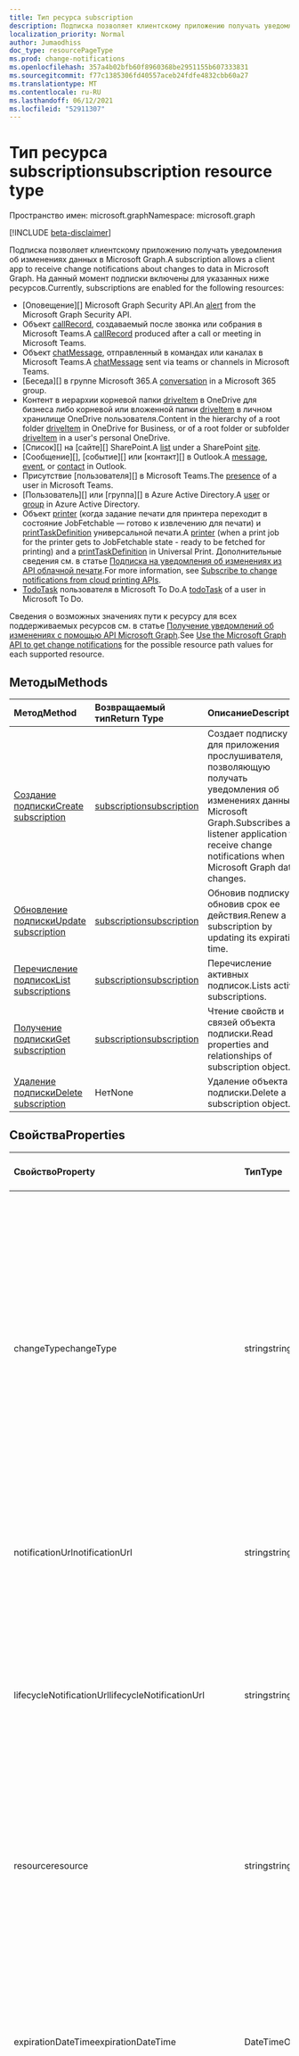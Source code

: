 ```yaml
---
title: Тип ресурса subscription
description: Подписка позволяет клиентскому приложению получать уведомления об изменениях данных в Microsoft Graph. На данный момент подписки включены для указанных ниже ресурсов.
localization_priority: Normal
author: Jumaodhiss
doc_type: resourcePageType
ms.prod: change-notifications
ms.openlocfilehash: 357a4b02bfb60f8960368be2951155b607333831
ms.sourcegitcommit: f77c1385306fd40557aceb24fdfe4832cbb60a27
ms.translationtype: MT
ms.contentlocale: ru-RU
ms.lasthandoff: 06/12/2021
ms.locfileid: "52911307"
---
```

# <a name="subscription-resource-type"></a><span data-ttu-id="9a971-104">Тип ресурса subscription</span><span class="sxs-lookup"><span data-stu-id="9a971-104">subscription resource type</span></span>

<span data-ttu-id="9a971-105">Пространство имен: microsoft.graph</span><span class="sxs-lookup"><span data-stu-id="9a971-105">Namespace: microsoft.graph</span></span>

[!INCLUDE [beta-disclaimer](../../includes/beta-disclaimer.md)]

<span data-ttu-id="9a971-106">Подписка позволяет клиентскому приложению получать уведомления об изменениях данных в Microsoft Graph.</span><span class="sxs-lookup"><span data-stu-id="9a971-106">A subscription allows a client app to receive change notifications about changes to data in Microsoft Graph.</span></span> <span data-ttu-id="9a971-107">На данный момент подписки включены для указанных ниже ресурсов.</span><span class="sxs-lookup"><span data-stu-id="9a971-107">Currently, subscriptions are enabled for the following resources:</span></span>

- <span data-ttu-id="9a971-108">[Оповещение][] Microsoft Graph Security API.</span><span class="sxs-lookup"><span data-stu-id="9a971-108">An [alert][] from the Microsoft Graph Security API.</span></span>
- <span data-ttu-id="9a971-109">Объект [callRecord][], создаваемый после звонка или собрания в Microsoft Teams.</span><span class="sxs-lookup"><span data-stu-id="9a971-109">A [callRecord][] produced after a call or meeting in Microsoft Teams.</span></span>
- <span data-ttu-id="9a971-110">Объект [chatMessage][], отправленный в командах или каналах в Microsoft Teams.</span><span class="sxs-lookup"><span data-stu-id="9a971-110">A [chatMessage][] sent via teams or channels in Microsoft Teams.</span></span>
- <span data-ttu-id="9a971-111">[Беседа][] в группе Microsoft 365.</span><span class="sxs-lookup"><span data-stu-id="9a971-111">A [conversation][] in a Microsoft 365 group.</span></span>
- <span data-ttu-id="9a971-112">Контент в иерархии корневой папки [driveItem][] в OneDrive для бизнеса либо корневой или вложенной папки [driveItem][] в личном хранилище OneDrive пользователя.</span><span class="sxs-lookup"><span data-stu-id="9a971-112">Content in the hierarchy of a root folder [driveItem][] in OneDrive for Business, or of a root folder or subfolder [driveItem][] in a user's personal OneDrive.</span></span>
- <span data-ttu-id="9a971-113">[Список][] на [сайте][] SharePoint.</span><span class="sxs-lookup"><span data-stu-id="9a971-113">A [list][] under a SharePoint [site][].</span></span>
- <span data-ttu-id="9a971-114">[Сообщение][], [событие][] или [контакт][] в Outlook.</span><span class="sxs-lookup"><span data-stu-id="9a971-114">A [message][], [event][], or [contact][] in Outlook.</span></span>
- <span data-ttu-id="9a971-115">Присутствие [пользователя][] в Microsoft Teams.</span><span class="sxs-lookup"><span data-stu-id="9a971-115">The [presence][] of a user in Microsoft Teams.</span></span>
- <span data-ttu-id="9a971-116">[Пользователь][] или [группа][] в Azure Active Directory.</span><span class="sxs-lookup"><span data-stu-id="9a971-116">A [user][] or [group][] in Azure Active Directory.</span></span>
- <span data-ttu-id="9a971-117">Объект [printer][] (когда задание печати для принтера переходит в состояние JobFetchable — готово к извлечению для печати) и [printTaskDefinition][] универсальной печати.</span><span class="sxs-lookup"><span data-stu-id="9a971-117">A [printer][] (when a print job for the printer gets to JobFetchable state - ready to be fetched for printing) and a [printTaskDefinition][] in Universal Print.</span></span> <span data-ttu-id="9a971-118">Дополнительные сведения см. в статье [Подписка на уведомления об изменениях из API облачной печати](/graph/universal-print-webhook-notifications).</span><span class="sxs-lookup"><span data-stu-id="9a971-118">For more information, see [Subscribe to change notifications from cloud printing APIs](/graph/universal-print-webhook-notifications).</span></span>
- <span data-ttu-id="9a971-119">[TodoTask][] пользователя в Microsoft To Do.</span><span class="sxs-lookup"><span data-stu-id="9a971-119">A [todoTask][] of a user in Microsoft To Do.</span></span>

<span data-ttu-id="9a971-120">Сведения о возможных значениях пути к ресурсу для всех поддерживаемых ресурсов см. в статье [Получение уведомлений об изменениях с помощью API Microsoft Graph](webhooks.md).</span><span class="sxs-lookup"><span data-stu-id="9a971-120">See [Use the Microsoft Graph API to get change notifications](webhooks.md) for the possible resource path values for each supported resource.</span></span>

## <a name="methods"></a><span data-ttu-id="9a971-121">Методы</span><span class="sxs-lookup"><span data-stu-id="9a971-121">Methods</span></span>

| <span data-ttu-id="9a971-122">Метод</span><span class="sxs-lookup"><span data-stu-id="9a971-122">Method</span></span> | <span data-ttu-id="9a971-123">Возвращаемый тип</span><span class="sxs-lookup"><span data-stu-id="9a971-123">Return Type</span></span> | <span data-ttu-id="9a971-124">Описание</span><span class="sxs-lookup"><span data-stu-id="9a971-124">Description</span></span> |
|:-------|:------------|:------------|
| [<span data-ttu-id="9a971-125">Создание подписки</span><span class="sxs-lookup"><span data-stu-id="9a971-125">Create subscription</span></span>](../api/subscription-post-subscriptions.md) | [<span data-ttu-id="9a971-126">subscription</span><span class="sxs-lookup"><span data-stu-id="9a971-126">subscription</span></span>](subscription.md) | <span data-ttu-id="9a971-127">Создает подписку для приложения прослушивателя, позволяющую получать уведомления об изменениях данных в Microsoft Graph.</span><span class="sxs-lookup"><span data-stu-id="9a971-127">Subscribes a listener application to receive change notifications when Microsoft Graph data changes.</span></span> |
| [<span data-ttu-id="9a971-128">Обновление подписки</span><span class="sxs-lookup"><span data-stu-id="9a971-128">Update subscription</span></span>](../api/subscription-update.md) | [<span data-ttu-id="9a971-129">subscription</span><span class="sxs-lookup"><span data-stu-id="9a971-129">subscription</span></span>](subscription.md) | <span data-ttu-id="9a971-130">Обновив подписку, обновив срок ее действия.</span><span class="sxs-lookup"><span data-stu-id="9a971-130">Renew a subscription by updating its expiration time.</span></span> |
| [<span data-ttu-id="9a971-131">Перечисление подписок</span><span class="sxs-lookup"><span data-stu-id="9a971-131">List subscriptions</span></span>](../api/subscription-list.md) | [<span data-ttu-id="9a971-132">subscription</span><span class="sxs-lookup"><span data-stu-id="9a971-132">subscription</span></span>](subscription.md) | <span data-ttu-id="9a971-133">Перечисление активных подписок.</span><span class="sxs-lookup"><span data-stu-id="9a971-133">Lists active subscriptions.</span></span> |
| [<span data-ttu-id="9a971-134">Получение подписки</span><span class="sxs-lookup"><span data-stu-id="9a971-134">Get subscription</span></span>](../api/subscription-get.md) | [<span data-ttu-id="9a971-135">subscription</span><span class="sxs-lookup"><span data-stu-id="9a971-135">subscription</span></span>](subscription.md) | <span data-ttu-id="9a971-136">Чтение свойств и связей объекта подписки.</span><span class="sxs-lookup"><span data-stu-id="9a971-136">Read properties and relationships of subscription object.</span></span> |
| [<span data-ttu-id="9a971-137">Удаление подписки</span><span class="sxs-lookup"><span data-stu-id="9a971-137">Delete subscription</span></span>](../api/subscription-delete.md) | <span data-ttu-id="9a971-138">Нет</span><span class="sxs-lookup"><span data-stu-id="9a971-138">None</span></span> | <span data-ttu-id="9a971-139">Удаление объекта подписки.</span><span class="sxs-lookup"><span data-stu-id="9a971-139">Delete a subscription object.</span></span> |

## <a name="properties"></a><span data-ttu-id="9a971-140">Свойства</span><span class="sxs-lookup"><span data-stu-id="9a971-140">Properties</span></span>

| <span data-ttu-id="9a971-141">Свойство</span><span class="sxs-lookup"><span data-stu-id="9a971-141">Property</span></span> | <span data-ttu-id="9a971-142">Тип</span><span class="sxs-lookup"><span data-stu-id="9a971-142">Type</span></span> | <span data-ttu-id="9a971-143">Описание</span><span class="sxs-lookup"><span data-stu-id="9a971-143">Description</span></span> | <span data-ttu-id="9a971-144">Поддерживаемые ресурсы</span><span class="sxs-lookup"><span data-stu-id="9a971-144">Supported Resources</span></span> |
|:---------|:-----|:------------|:--------------|
| <span data-ttu-id="9a971-145">changeType</span><span class="sxs-lookup"><span data-stu-id="9a971-145">changeType</span></span> | <span data-ttu-id="9a971-146">string</span><span class="sxs-lookup"><span data-stu-id="9a971-146">string</span></span> | <span data-ttu-id="9a971-147">Указывает тип изменения в ресурсе, на который оформлена подписка и при возникновении которого будет создано уведомление об изменении.</span><span class="sxs-lookup"><span data-stu-id="9a971-147">Indicates the type of change in the subscribed resource that will raise a change notification.</span></span> <span data-ttu-id="9a971-148">Поддерживаемые значения: `created`, `updated`, `deleted`.</span><span class="sxs-lookup"><span data-stu-id="9a971-148">The supported values are: `created`, `updated`, `deleted`.</span></span> <span data-ttu-id="9a971-149">Вы можете объединить несколько значений, указав их в списке с разделителями-запятыми.</span><span class="sxs-lookup"><span data-stu-id="9a971-149">Multiple values can be combined using a comma-separated list.</span></span> <span data-ttu-id="9a971-150">Обязательный.</span><span class="sxs-lookup"><span data-stu-id="9a971-150">Required.</span></span> <br><br><span data-ttu-id="9a971-151">Примечание. Уведомления об изменении корневых элементов диска и списков поддерживают только changeType `updated`.</span><span class="sxs-lookup"><span data-stu-id="9a971-151">Note: Drive root item and list change notifications support only the `updated` changeType.</span></span> <span data-ttu-id="9a971-152">Уведомления об изменении пользователей и групп поддерживают changeType `updated` и `deleted`.</span><span class="sxs-lookup"><span data-stu-id="9a971-152">User and group change notifications support `updated` and `deleted` changeType.</span></span> | <span data-ttu-id="9a971-153">Все</span><span class="sxs-lookup"><span data-stu-id="9a971-153">All</span></span> |
| <span data-ttu-id="9a971-154">notificationUrl</span><span class="sxs-lookup"><span data-stu-id="9a971-154">notificationUrl</span></span> | <span data-ttu-id="9a971-155">string</span><span class="sxs-lookup"><span data-stu-id="9a971-155">string</span></span> | <span data-ttu-id="9a971-156">URL-адрес конечной точки, которая получает уведомления об изменении.</span><span class="sxs-lookup"><span data-stu-id="9a971-156">The URL of the endpoint that receives the change notifications.</span></span> <span data-ttu-id="9a971-157">Этот URL-адрес должен использовать протокол HTTPS.</span><span class="sxs-lookup"><span data-stu-id="9a971-157">This URL must make use of the HTTPS protocol.</span></span> <span data-ttu-id="9a971-158">Обязательный.</span><span class="sxs-lookup"><span data-stu-id="9a971-158">Required.</span></span> | <span data-ttu-id="9a971-159">Все</span><span class="sxs-lookup"><span data-stu-id="9a971-159">All</span></span> |
| <span data-ttu-id="9a971-160">lifecycleNotificationUrl</span><span class="sxs-lookup"><span data-stu-id="9a971-160">lifecycleNotificationUrl</span></span> | <span data-ttu-id="9a971-161">string</span><span class="sxs-lookup"><span data-stu-id="9a971-161">string</span></span> | <span data-ttu-id="9a971-162">URL-адрес конечной точки, принимающей уведомления жизненного цикла, в том числе уведомления `subscriptionRemoved` и `missed`.</span><span class="sxs-lookup"><span data-stu-id="9a971-162">The URL of the endpoint that receives lifecycle notifications, including `subscriptionRemoved` and `missed` notifications.</span></span> <span data-ttu-id="9a971-163">Этот URL-адрес должен использовать протокол HTTPS.</span><span class="sxs-lookup"><span data-stu-id="9a971-163">This URL must make use of the HTTPS protocol.</span></span> <span data-ttu-id="9a971-164">Необязательно.</span><span class="sxs-lookup"><span data-stu-id="9a971-164">Optional.</span></span> <br><br><span data-ttu-id="9a971-165">[Дополнительные сведения](/graph/webhooks-lifecycle) об использовании уведомлений жизненного цикла ресурсами Outlook.</span><span class="sxs-lookup"><span data-stu-id="9a971-165">[Read more](/graph/webhooks-lifecycle) about how Outlook resources use lifecycle notifications.</span></span> | <span data-ttu-id="9a971-166">Все</span><span class="sxs-lookup"><span data-stu-id="9a971-166">All</span></span> |
| <span data-ttu-id="9a971-167">resource</span><span class="sxs-lookup"><span data-stu-id="9a971-167">resource</span></span> | <span data-ttu-id="9a971-168">string</span><span class="sxs-lookup"><span data-stu-id="9a971-168">string</span></span> | <span data-ttu-id="9a971-169">Указывает ресурс, для которого будут отслеживаться изменения.</span><span class="sxs-lookup"><span data-stu-id="9a971-169">Specifies the resource that will be monitored for changes.</span></span> <span data-ttu-id="9a971-170">Не включайте базовый URL-адрес (`https://graph.microsoft.com/beta/`).</span><span class="sxs-lookup"><span data-stu-id="9a971-170">Do not include the base URL (`https://graph.microsoft.com/beta/`).</span></span> <span data-ttu-id="9a971-171">См. возможные [значения](webhooks.md) пути к ресурсу для всех поддерживаемых ресурсов.</span><span class="sxs-lookup"><span data-stu-id="9a971-171">See the possible resource path [values](webhooks.md) for each supported resource.</span></span> <span data-ttu-id="9a971-172">Обязательный.</span><span class="sxs-lookup"><span data-stu-id="9a971-172">Required.</span></span> | <span data-ttu-id="9a971-173">Все</span><span class="sxs-lookup"><span data-stu-id="9a971-173">All</span></span> |
| <span data-ttu-id="9a971-174">expirationDateTime</span><span class="sxs-lookup"><span data-stu-id="9a971-174">expirationDateTime</span></span> | <span data-ttu-id="9a971-175">DateTimeOffset</span><span class="sxs-lookup"><span data-stu-id="9a971-175">DateTimeOffset</span></span> | <span data-ttu-id="9a971-176">Указывает дату и время истечения срока действия подписки на веб-перехватчик.</span><span class="sxs-lookup"><span data-stu-id="9a971-176">Specifies the date and time when the webhook subscription expires.</span></span> <span data-ttu-id="9a971-177">Используется время в формате UTC, и оно может представлять собой время с момента создания подписки, которое зависит от ресурса, на который оформлена подписка.</span><span class="sxs-lookup"><span data-stu-id="9a971-177">The time is in UTC, and can be an amount of time from subscription creation that varies for the resource subscribed to.</span></span>  <span data-ttu-id="9a971-178">В приведенной ниже таблице указан максимально допустимый период подписки.</span><span class="sxs-lookup"><span data-stu-id="9a971-178">See the table below for maximum supported subscription length of time.</span></span> <span data-ttu-id="9a971-179">Обязательный.</span><span class="sxs-lookup"><span data-stu-id="9a971-179">Required.</span></span> | <span data-ttu-id="9a971-180">Все</span><span class="sxs-lookup"><span data-stu-id="9a971-180">All</span></span> |
| <span data-ttu-id="9a971-181">clientState</span><span class="sxs-lookup"><span data-stu-id="9a971-181">clientState</span></span> | <span data-ttu-id="9a971-182">string</span><span class="sxs-lookup"><span data-stu-id="9a971-182">string</span></span> | <span data-ttu-id="9a971-183">Указывает значение свойства **clientState,** отправленного службой в каждом уведомлении об изменении.</span><span class="sxs-lookup"><span data-stu-id="9a971-183">Specifies the value of the **clientState** property sent by the service in each change notification.</span></span> <span data-ttu-id="9a971-184">Максимальная длина: 255 символов.</span><span class="sxs-lookup"><span data-stu-id="9a971-184">The maximum length is 255 characters.</span></span> <span data-ttu-id="9a971-185">Клиент может проверить, пришло ли уведомление об изменении из службы, сравнивая значение свойства **clientState,** отправленного с подпиской, со значением свойства **clientState,** полученного с каждым уведомлением об изменении.</span><span class="sxs-lookup"><span data-stu-id="9a971-185">The client can check that the change notification came from the service by comparing the value of the **clientState** property sent with the subscription with the value of the **clientState** property received with each change notification.</span></span> <span data-ttu-id="9a971-186">Необязательно.</span><span class="sxs-lookup"><span data-stu-id="9a971-186">Optional.</span></span> | <span data-ttu-id="9a971-187">Все</span><span class="sxs-lookup"><span data-stu-id="9a971-187">All</span></span> |
| <span data-ttu-id="9a971-188">id</span><span class="sxs-lookup"><span data-stu-id="9a971-188">id</span></span> | <span data-ttu-id="9a971-189">string</span><span class="sxs-lookup"><span data-stu-id="9a971-189">string</span></span> | <span data-ttu-id="9a971-p111">Уникальный идентификатор для подписки. Только для чтения.</span><span class="sxs-lookup"><span data-stu-id="9a971-p111">Unique identifier for the subscription. Read-only.</span></span> | <span data-ttu-id="9a971-192">Все</span><span class="sxs-lookup"><span data-stu-id="9a971-192">All</span></span> |
| <span data-ttu-id="9a971-193">applicationId</span><span class="sxs-lookup"><span data-stu-id="9a971-193">applicationId</span></span> | <span data-ttu-id="9a971-194">string</span><span class="sxs-lookup"><span data-stu-id="9a971-194">string</span></span> | <span data-ttu-id="9a971-p112">Идентификатор приложения, использованного для создания подписки. Только для чтения.</span><span class="sxs-lookup"><span data-stu-id="9a971-p112">Identifier of the application used to create the subscription. Read-only.</span></span> | <span data-ttu-id="9a971-197">Все</span><span class="sxs-lookup"><span data-stu-id="9a971-197">All</span></span> |
| <span data-ttu-id="9a971-198">creatorId</span><span class="sxs-lookup"><span data-stu-id="9a971-198">creatorId</span></span> | <span data-ttu-id="9a971-199">string</span><span class="sxs-lookup"><span data-stu-id="9a971-199">string</span></span> | <span data-ttu-id="9a971-200">Идентификатор пользователя или субъекта-службы, которые создали подписку.</span><span class="sxs-lookup"><span data-stu-id="9a971-200">Identifier of the user or service principal that created the subscription.</span></span> <span data-ttu-id="9a971-201">Если приложение использовало делегирование разрешений для создания подписки, это поле содержит ID подписанного пользователя, созвали его от имени.</span><span class="sxs-lookup"><span data-stu-id="9a971-201">If the app used delegated permissions to create the subscription, this field contains the ID of the signed-in user the app called on behalf of.</span></span> <span data-ttu-id="9a971-202">Если приложение использовало разрешения приложения, это поле содержит ID основного владельца службы, соответствующего приложению.</span><span class="sxs-lookup"><span data-stu-id="9a971-202">If the app used application permissions, this field contains the ID of the service principal corresponding to the app.</span></span> <span data-ttu-id="9a971-203">Только для чтения.</span><span class="sxs-lookup"><span data-stu-id="9a971-203">Read-only.</span></span> | <span data-ttu-id="9a971-204">Все</span><span class="sxs-lookup"><span data-stu-id="9a971-204">All</span></span> |
| <span data-ttu-id="9a971-205">includeResourceData</span><span class="sxs-lookup"><span data-stu-id="9a971-205">includeResourceData</span></span> | <span data-ttu-id="9a971-206">Boolean</span><span class="sxs-lookup"><span data-stu-id="9a971-206">Boolean</span></span> | <span data-ttu-id="9a971-207">Если присвоено значение `true`, уведомления об изменениях [включают данные ресурса](/graph/webhooks-with-resource-data) (например, содержимое сообщения чата).</span><span class="sxs-lookup"><span data-stu-id="9a971-207">When set to `true`, change notifications [include resource data](/graph/webhooks-with-resource-data) (such as content of a chat message).</span></span> <span data-ttu-id="9a971-208">Необязательно.</span><span class="sxs-lookup"><span data-stu-id="9a971-208">Optional.</span></span> | <span data-ttu-id="9a971-209">Все</span><span class="sxs-lookup"><span data-stu-id="9a971-209">All</span></span> |
| <span data-ttu-id="9a971-210">encryptionCertificate</span><span class="sxs-lookup"><span data-stu-id="9a971-210">encryptionCertificate</span></span> | <span data-ttu-id="9a971-211">string</span><span class="sxs-lookup"><span data-stu-id="9a971-211">string</span></span> | <span data-ttu-id="9a971-212">Представление в кодировке Base64 сертификата с открытым ключом, используемое для шифрования данных ресурса в уведомлениях об изменениях.</span><span class="sxs-lookup"><span data-stu-id="9a971-212">A base64-encoded representation of a certificate with a public key used to encrypt resource data in change notifications.</span></span> <span data-ttu-id="9a971-213">Необязательно.</span><span class="sxs-lookup"><span data-stu-id="9a971-213">Optional.</span></span> <span data-ttu-id="9a971-214">Обязательно, если **includeResourceData** имеет значение true.</span><span class="sxs-lookup"><span data-stu-id="9a971-214">Required when **includeResourceData** is true.</span></span> | <span data-ttu-id="9a971-215">Все</span><span class="sxs-lookup"><span data-stu-id="9a971-215">All</span></span> |
| <span data-ttu-id="9a971-216">encryptionCertificateId</span><span class="sxs-lookup"><span data-stu-id="9a971-216">encryptionCertificateId</span></span> | <span data-ttu-id="9a971-217">string</span><span class="sxs-lookup"><span data-stu-id="9a971-217">string</span></span> | <span data-ttu-id="9a971-218">Предоставляемый приложением настраиваемый идентификатор, помогающий определить сертификат, необходимый для расшифровки данных ресурса.</span><span class="sxs-lookup"><span data-stu-id="9a971-218">A custom app-provided identifier to help identify the certificate needed to decrypt resource data.</span></span> <span data-ttu-id="9a971-219">Необязательно.</span><span class="sxs-lookup"><span data-stu-id="9a971-219">Optional.</span></span> <span data-ttu-id="9a971-220">Обязательно, если **includeResourceData** имеет значение true.</span><span class="sxs-lookup"><span data-stu-id="9a971-220">Required when **includeResourceData** is true.</span></span> | <span data-ttu-id="9a971-221">Все</span><span class="sxs-lookup"><span data-stu-id="9a971-221">All</span></span> |
| <span data-ttu-id="9a971-222">latestSupportedTlsVersion</span><span class="sxs-lookup"><span data-stu-id="9a971-222">latestSupportedTlsVersion</span></span> | <span data-ttu-id="9a971-223">string</span><span class="sxs-lookup"><span data-stu-id="9a971-223">string</span></span> | <span data-ttu-id="9a971-224">Указывает последнюю версию протокола TLS, поддерживаемую конечной точкой уведомлений, указанной с помощью свойства **notificationUrl**.</span><span class="sxs-lookup"><span data-stu-id="9a971-224">Specifies the latest version of Transport Layer Security (TLS) that the notification endpoint, specified by **notificationUrl**, supports.</span></span> <span data-ttu-id="9a971-225">Допустимые значения: `v1_0`, `v1_1`, `v1_2`, `v1_3`.</span><span class="sxs-lookup"><span data-stu-id="9a971-225">The possible values are: `v1_0`, `v1_1`, `v1_2`, `v1_3`.</span></span> </br></br><span data-ttu-id="9a971-226">Для подписчиков, чья конечная точка уведомлений поддерживает более раннюю версию, чем рекомендуемая в настоящее время (TLS 1.2), указание этого свойства в установленные [сроки](https://developer.microsoft.com/graph/blogs/microsoft-graph-subscriptions-deprecating-tls-1-0-and-1-1/) позволит им временно применять устаревшую версию TLS до перехода на TLS 1.2.</span><span class="sxs-lookup"><span data-stu-id="9a971-226">For subscribers whose notification endpoint supports a version lower than the currently recommended version (TLS 1.2), specifying this property by a set [timeline](https://developer.microsoft.com/graph/blogs/microsoft-graph-subscriptions-deprecating-tls-1-0-and-1-1/) allows them to temporarily use their deprecated version of TLS before completing their upgrade to TLS 1.2.</span></span> <span data-ttu-id="9a971-227">Если такие подписчики не настроят это свойство согласно соответствующим срокам, действия с подпиской будут завершаться сбоем.</span><span class="sxs-lookup"><span data-stu-id="9a971-227">For these subscribers, not setting this property per the timeline would result in subscription operations failing.</span></span> </br></br><span data-ttu-id="9a971-228">Для подписчиков, чья конечная точка уведомлений уже поддерживает TLS 1.2, настройка этого свойства необязательна.</span><span class="sxs-lookup"><span data-stu-id="9a971-228">For subscribers whose notification endpoint already supports TLS 1.2, setting this property is optional.</span></span> <span data-ttu-id="9a971-229">В таких случаях Microsoft Graph по умолчанию присваивает свойству значение `v1_2`.</span><span class="sxs-lookup"><span data-stu-id="9a971-229">In such cases, Microsoft Graph defaults the property to `v1_2`.</span></span> | <span data-ttu-id="9a971-230">Все</span><span class="sxs-lookup"><span data-stu-id="9a971-230">All</span></span> |
| <span data-ttu-id="9a971-231">notificationContentType</span><span class="sxs-lookup"><span data-stu-id="9a971-231">notificationContentType</span></span> | <span data-ttu-id="9a971-232">строка</span><span class="sxs-lookup"><span data-stu-id="9a971-232">string</span></span> | <span data-ttu-id="9a971-233">Нужный тип контента для уведомлений об изменениях MS Graph для поддерживаемых типов ресурсов.</span><span class="sxs-lookup"><span data-stu-id="9a971-233">Desired content-type for MS Graph change notifications for supported resource types.</span></span> <span data-ttu-id="9a971-234">Тип контента по умолчанию — "application/json".</span><span class="sxs-lookup"><span data-stu-id="9a971-234">The default content-type is the "application/json" content-type.</span></span> | <span data-ttu-id="9a971-235">Все</span><span class="sxs-lookup"><span data-stu-id="9a971-235">All</span></span> |
| <span data-ttu-id="9a971-236">notificationQueryOptions</span><span class="sxs-lookup"><span data-stu-id="9a971-236">notificationQueryOptions</span></span> | <span data-ttu-id="9a971-237">строка</span><span class="sxs-lookup"><span data-stu-id="9a971-237">string</span></span> | <span data-ttu-id="9a971-238">Параметры запросов OData для указания значения целевого ресурса.</span><span class="sxs-lookup"><span data-stu-id="9a971-238">OData Query Options for specifying value for the targeting resource.</span></span> <span data-ttu-id="9a971-239">Клиенты получают уведомления, когда ресурс переходит в состояние, соответствующее указанным здесь параметрам запроса.</span><span class="sxs-lookup"><span data-stu-id="9a971-239">Clients receive notifications when resource reaches the state matching the query options provided here.</span></span> <span data-ttu-id="9a971-240">Благодаря этому новому свойству в полезных данных создания подписки, а также существующим свойствам, веб-перехватчики будут предоставлять уведомления, когда ресурс достигает нужного состояния, указанного в свойстве notificationQueryOptions, например когда завершается задание печати, когда значение свойства `isFetchable` ресурса задания печати принимает значение true и т. д.</span><span class="sxs-lookup"><span data-stu-id="9a971-240">With this new property in the subscription creation payload along with all existing properties, Webhooks will deliver notifications whenever a resource reaches the desired state mentioned in the notificationQueryOptions property eg  when the print job is completed, when a print job resource `isFetchable` property value becomes true etc.</span></span> | [<span data-ttu-id="9a971-241">Служба универсальной печати</span><span class="sxs-lookup"><span data-stu-id="9a971-241">Universal Print Service</span></span>](/graph/universal-print-webhook-notifications) |

### <a name="maximum-length-of-subscription-per-resource-type"></a><span data-ttu-id="9a971-242">Максимальный период подписки для каждого из типов ресурсов</span><span class="sxs-lookup"><span data-stu-id="9a971-242">Maximum length of subscription per resource type</span></span>

| <span data-ttu-id="9a971-243">Ресурс</span><span class="sxs-lookup"><span data-stu-id="9a971-243">Resource</span></span>            | <span data-ttu-id="9a971-244">Максимальный срок действия</span><span class="sxs-lookup"><span data-stu-id="9a971-244">Maximum expiration time</span></span>  |
|:--------------------|:-------------------------|
| <span data-ttu-id="9a971-245">**Оповещение** безопасности</span><span class="sxs-lookup"><span data-stu-id="9a971-245">Security **alert**</span></span>     | <span data-ttu-id="9a971-246">43200 минут (до 30 дней)</span><span class="sxs-lookup"><span data-stu-id="9a971-246">43200 minutes (under 30 days)</span></span>  |
| <span data-ttu-id="9a971-247">**callRecord** в Teams</span><span class="sxs-lookup"><span data-stu-id="9a971-247">Teams **callRecord**</span></span>    | <span data-ttu-id="9a971-248">4230 минут (до 3 дней)</span><span class="sxs-lookup"><span data-stu-id="9a971-248">4230 minutes (under 3 days)</span></span>  |
| <span data-ttu-id="9a971-249">**chatMessage** в Teams</span><span class="sxs-lookup"><span data-stu-id="9a971-249">Teams **chatMessage**</span></span>    | <span data-ttu-id="9a971-250">60 минут (1 час)</span><span class="sxs-lookup"><span data-stu-id="9a971-250">60 minutes (1 hour)</span></span>  |
| <span data-ttu-id="9a971-251">Групповая **беседа**</span><span class="sxs-lookup"><span data-stu-id="9a971-251">Group **conversation**</span></span> | <span data-ttu-id="9a971-252">4230 минут (до 3 дней)</span><span class="sxs-lookup"><span data-stu-id="9a971-252">4230 minutes (under 3 days)</span></span>    |
| <span data-ttu-id="9a971-253">**driveItem** OneDrive</span><span class="sxs-lookup"><span data-stu-id="9a971-253">OneDrive **driveItem**</span></span>    | <span data-ttu-id="9a971-254">42300 минут (до 30 дней)</span><span class="sxs-lookup"><span data-stu-id="9a971-254">42300 minutes (under 30 days)</span></span>    |
| <span data-ttu-id="9a971-255">**Список** SharePoint</span><span class="sxs-lookup"><span data-stu-id="9a971-255">SharePoint **list**</span></span>    | <span data-ttu-id="9a971-256">42300 минут (до 30 дней)</span><span class="sxs-lookup"><span data-stu-id="9a971-256">42300 minutes (under 30 days)</span></span>    |
| <span data-ttu-id="9a971-257">**Сообщение**, **событие**, **контакт** Outlook</span><span class="sxs-lookup"><span data-stu-id="9a971-257">Outlook **message**, **event**, **contact**</span></span>              | <span data-ttu-id="9a971-258">4230 минут (до 3 дней)</span><span class="sxs-lookup"><span data-stu-id="9a971-258">4230 minutes (under 3 days)</span></span>    |
| <span data-ttu-id="9a971-259">**Пользователь**, **группа**, другие ресурсы каталога</span><span class="sxs-lookup"><span data-stu-id="9a971-259">**user**, **group**, other directory resources</span></span>   | <span data-ttu-id="9a971-260">4230 минут (до 3 дней)</span><span class="sxs-lookup"><span data-stu-id="9a971-260">4230 minutes (under 3 days)</span></span>    |
| <span data-ttu-id="9a971-261">**presence**</span><span class="sxs-lookup"><span data-stu-id="9a971-261">**presence**</span></span>        | <span data-ttu-id="9a971-262">60 минут (1 час)</span><span class="sxs-lookup"><span data-stu-id="9a971-262">60 minutes (1 hour)</span></span> |
| <span data-ttu-id="9a971-263">**printer** печати</span><span class="sxs-lookup"><span data-stu-id="9a971-263">Print **printer**</span></span> | <span data-ttu-id="9a971-264">4230 минут (до 3 дней)</span><span class="sxs-lookup"><span data-stu-id="9a971-264">4230 minutes (under 3 days)</span></span>    |
| <span data-ttu-id="9a971-265">**printTaskDefinition** печати</span><span class="sxs-lookup"><span data-stu-id="9a971-265">Print **printTaskDefinition**</span></span> | <span data-ttu-id="9a971-266">4230 минут (до 3 дней)</span><span class="sxs-lookup"><span data-stu-id="9a971-266">4230 minutes (under 3 days)</span></span>    |
| <span data-ttu-id="9a971-267">**todoTask**</span><span class="sxs-lookup"><span data-stu-id="9a971-267">**todoTask**</span></span>              | <span data-ttu-id="9a971-268">4230 минут (до 3 дней)</span><span class="sxs-lookup"><span data-stu-id="9a971-268">4230 minutes (under 3 days)</span></span>    |


> <span data-ttu-id="9a971-269">**Примечание.** Для существующих приложений и новых приложений не должно превышаться допустимое значение.</span><span class="sxs-lookup"><span data-stu-id="9a971-269">**Note:** Existing applications and new applications should not exceed the supported value.</span></span> <span data-ttu-id="9a971-270">В будущем любые запросы на создание или продление подписки со значением, превышающим максимальное, будут завершаться ошибкой.</span><span class="sxs-lookup"><span data-stu-id="9a971-270">In the future, any requests to create or renew a subscription beyond the maximum value will fail.</span></span>

## <a name="relationships"></a><span data-ttu-id="9a971-271">Отношения</span><span class="sxs-lookup"><span data-stu-id="9a971-271">Relationships</span></span>

<span data-ttu-id="9a971-272">Отсутствуют.</span><span class="sxs-lookup"><span data-stu-id="9a971-272">None.</span></span>

## <a name="json-representation"></a><span data-ttu-id="9a971-273">Представление в формате JSON</span><span class="sxs-lookup"><span data-stu-id="9a971-273">JSON representation</span></span>

<span data-ttu-id="9a971-274">Ниже представлено описание ресурса в формате JSON.</span><span class="sxs-lookup"><span data-stu-id="9a971-274">Here is a JSON representation of the resource.</span></span>

<!--{
  "blockType": "resource",
  "optionalProperties": [],
  "baseType": "microsoft.graph.entity",
  "@odata.type": "microsoft.graph.subscription",
  "@odata.annotations": [
    {
      "capabilities": {
        "skippable": false,
        "toppable": false,
        "countable": false,
        "expandable": false,
        "filterable": false,
        "referenceable": false,
        "selectable": false,
        "sortable": false
      }
    }
  ]
}-->

```json
{
  "changeType": "string",
  "notificationUrl": "string",
  "lifecycleNotificationUrl": "string",
  "resource": "string",
  "applicationId" : "string",
  "expirationDateTime": "string (timestamp)",
  "id": "string (identifier)",
  "clientState": "string",
  "creatorId": "string",
  "includeResourceData": "boolean",
  "encryptionCertificate": "string",
  "encryptionCertificateId": "string",
  "latestSupportedTlsVersion": "string",
  "notificationContentType": "string",
  "notificationQueryOptions": "string"
}
```

[contact]: ./contact.md
[conversation]: ./conversation.md
[driveItem]: ./driveitem.md
[list]: ./list.md
[site]: ./site.md
[event]: ./event.md
[group]: ./group.md
[message]: ./message.md
[user]: ./user.md
[alert]: ./alert.md
[chatMessage]: ./chatmessage.md
[callRecord]: ./callrecords-callrecord.md
[presence]: ./presence.md
[printer]: ./printer.md
[printTaskDefinition]: ./printtaskdefinition.md
[todoTask]: ./todotask.md

<!-- uuid: 8fcb5dbc-d5aa-4681-8e31-b001d5168d79
2015-10-25 14:57:30 UTC -->
<!--
{
  "type": "#page.annotation",
  "description": "subscription resource",
  "keywords": "",
  "section": "documentation",
  "tocPath": "",
  "suppressions": []
}
-->


